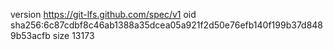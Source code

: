 version https://git-lfs.github.com/spec/v1
oid sha256:6c87cdbf8c46ab1388a35dcea05a921f2d50e76efb140f199b37d8489b53acfb
size 13173
